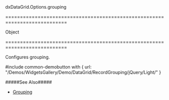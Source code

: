 <!--id-->dxDataGrid.Options.grouping<!--/id-->
===========================================================================
<!--type-->Object<!--/type-->
===========================================================================

<!--shortDescription-->
Configures grouping.
<!--/shortDescription-->

<!--fullDescription-->

#include common-demobutton with {
    url: "/Demos/WidgetsGallery/Demo/DataGrid/RecordGrouping/jQuery/Light/"
}

#####See Also#####
- [Grouping](/Documentation/Guide/Widgets/DataGrid/Grouping/)
<!--/fullDescription-->